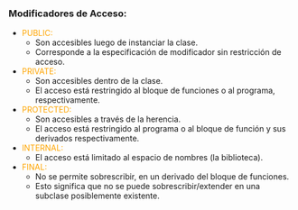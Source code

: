 ### Modificadores de Acceso: 
- <span style="color:orange">PUBLIC:</span> 
    - Son accesibles luego de instanciar la clase.
    - Corresponde a la especificación de modificador sin restricción de acceso.
- <span style="color:orange">PRIVATE:</span> 
    - Son accesibles dentro de la clase.
    - El acceso está restringido al bloque de funciones o al programa, respectivamente.
- <span style="color:orange">PROTECTED:</span> 
    - Son accesibles a través de la herencia.
    - El acceso está restringido al programa o al bloque de función y sus derivados respectivamente.
- <span style="color:orange">INTERNAL:</span>
    - El acceso está limitado al espacio de nombres (la biblioteca).  
- <span style="color:orange">FINAL:</span>
    - No se permite sobrescribir, en un derivado del bloque de funciones. 
    - Esto significa que no se puede sobrescribir/extender en una subclase posiblemente existente.
